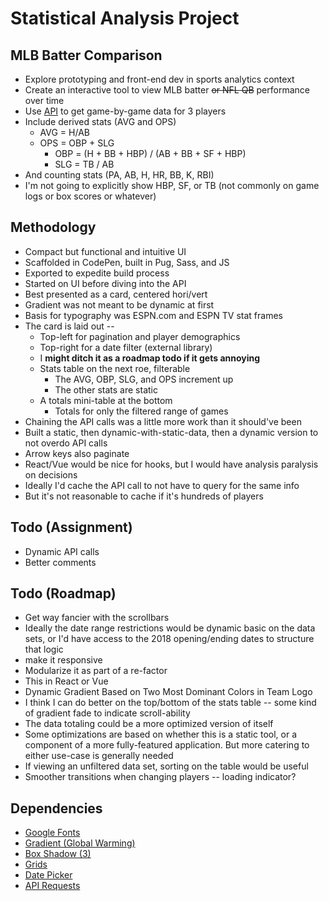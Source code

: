 # Statistical Analysis Project

## MLB Batter Comparison
* Explore prototyping and front-end dev in sports analytics context
* Create an interactive tool to view MLB batter <s>or NFL QB</s> performance over time
* Use [API](https://project.trumedianetworks.com/docs/static/index.html#/) to get game-by-game data for 3 players
* Include derived stats (AVG and OPS)
    * AVG = H/AB
    * OPS = OBP + SLG
        * OBP = (H + BB + HBP) / (AB + BB + SF + HBP)
        * SLG = TB / AB
* And counting stats (PA, AB, H, HR, BB, K, RBI)
* I'm not going to explicitly show HBP, SF, or TB (not commonly on game logs or box scores or whatever)

## Methodology
* Compact but functional and intuitive UI
* Scaffolded in CodePen, built in Pug, Sass, and JS
* Exported to expedite build process
* Started on UI before diving into the API
* Best presented as a card, centered hori/vert
* Gradient was not meant to be dynamic at first
* Basis for typography was ESPN.com and ESPN TV stat frames
* The card is laid out --
    * Top-left for pagination and player demographics
    * Top-right for a date filter (external library)
    * I **might ditch it as a roadmap todo if it gets annoying**
    * Stats table on the next roe, filterable
        * The AVG, OBP, SLG, and OPS increment up
        * The other stats are static
    * A totals mini-table at the bottom
        * Totals for only the filtered range of games
* Chaining the API calls was a little more work than it should've been
* Built a static, then dynamic-with-static-data, then a dynamic version to not overdo API calls
* Arrow keys also paginate
* React/Vue would be nice for hooks, but I would have analysis paralysis on decisions
* Ideally I'd cache the API call to not have to query for the same info
* But it's not reasonable to cache if it's hundreds of players

## Todo (Assignment)
* Dynamic API calls
* Better comments

## Todo (Roadmap)
* Get way fancier with the scrollbars
* Ideally the date range restrictions would be dynamic basic on the data sets, or I'd have access to the 2018 opening/ending dates to structure that logic
* make it responsive
* Modularize it as part of a re-factor
* This in React or Vue
* Dynamic Gradient Based on Two Most Dominant Colors in Team Logo
* I think I can do better on the top/bottom of the stats table -- some kind of gradient fade to indicate scroll-ability
* The data totaling could be a more optimized version of itself
* Some optimizations are based on whether this is a static tool, or a component of a more fully-featured application. But more catering to either use-case is generally needed
* If viewing an unfiltered data set, sorting on the table would be useful
* Smoother transitions when changing players -- loading indicator?

## Dependencies
* [Google Fonts](https://fonts.google.com/specimen/Merriweather+Sans)
* [Gradient (Global Warming)](https://www.eggradients.com/category/green-gradient)
* [Box Shadow (3)](https://getcssscan.com/css-box-shadow-examples)
* [Grids](https://grid.layoutit.com/)
* [Date Picker](https://litepicker.com/docs)
* [API Requests](https://reqbin.com/)